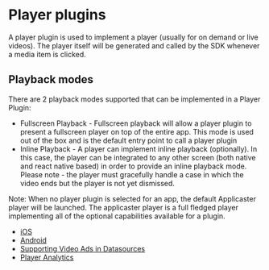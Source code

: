 # Player plugins

A player plugin is used to implement a player (usually for on demand or live videos).
The player itself will be generated and called by the SDK whenever a media item is clicked.

## Playback modes
There are 2 playback modes supported that can be implemented in a Player Plugin:
* Fullscreen Playback - Fullscreen playback will allow a player plugin to present a fullscreen player on top of the entire app. This mode is used out of the box and is the default entry point to call a player plugin
* Inline Playback - A player can implement inline playback (optionally). In this case, the player can be integrated to any other screen (both native and react native based) in order to provide an inline playback mode. Please note - the player must gracefully handle a case in which the video ends but the player is not yet dismissed.

Note: When no player plugin is selected for an app, the default Applicaster player will be launched.
The applicaster player is a full fledged player implementing all of the optional capabilities available for a plugin.

* [iOS](/player/iOS.md)
* [Android](/player/Android.md)
* [Supporting Video Ads in Datasources](/player/ads-in-datasource.md)
* [Player Analytics](/player/player-analytics.md)